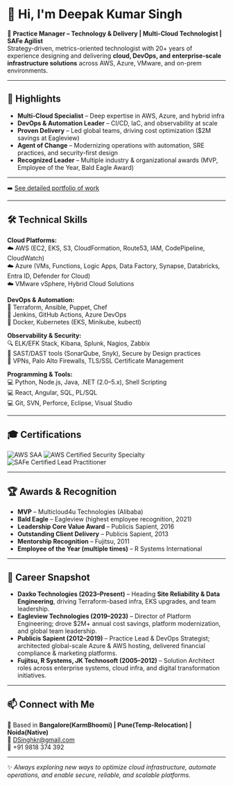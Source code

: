 # 👋 Hi, I'm Deepak Kumar Singh  

🚀 **Practice Manager – Technology & Delivery | Multi-Cloud Technologist | SAFe Agilist**  
Strategy-driven, metrics-oriented technologist with 20+ years of experience designing and delivering **cloud, DevOps, and enterprise-scale infrastructure solutions** across AWS, Azure, VMware, and on-prem environments.  

---

## 🌟 Highlights
- **Multi-Cloud Specialist** – Deep expertise in AWS, Azure, and hybrid infra  
- **DevOps & Automation Leader** – CI/CD, IaC, and observability at scale  
- **Proven Delivery** – Led global teams, driving cost optimization ($2M savings at Eagleview)  
- **Agent of Change** – Modernizing operations with automation, SRE practices, and security-first design  
- **Recognized Leader** – Multiple industry & organizational awards (MVP, Employee of the Year, Bald Eagle Award)  

---

➡️ [See detailed portfolio of work](./work.md)  

---
## 🛠️ Technical Skills

**Cloud Platforms:**  
☁️ AWS (EC2, EKS, S3, CloudFormation, Route53, IAM, CodePipeline, CloudWatch)  
☁️ Azure (VMs, Functions, Logic Apps, Data Factory, Synapse, Databricks, Entra ID, Defender for Cloud)  
☁️ VMware vSphere, Hybrid Cloud Solutions  

**DevOps & Automation:**  
🔧 Terraform, Ansible, Puppet, Chef  
🔧 Jenkins, GitHub Actions, Azure DevOps  
🔧 Docker, Kubernetes (EKS, Minikube, kubectl)  

**Observability & Security:**  
🔍 ELK/EFK Stack, Kibana, Splunk, Nagios, Zabbix  
🔐 SAST/DAST tools (SonarQube, Snyk), Secure by Design practices  
🔐 VPNs, Palo Alto Firewalls, TLS/SSL Certificate Management  

**Programming & Tools:**  
💻 Python, Node.js, Java, .NET (2.0–5.x), Shell Scripting  
💻 React, Angular, SQL, PL/SQL  
💻 Git, SVN, Perforce, Eclipse, Visual Studio  

---
## 🎓 Certifications

<p align="left">
  <!-- AWS -->
  <img src="https://img.shields.io/badge/AWS-Solutions_Architect_Associate-FF9900?logo=amazonaws&logoColor=white&style=for-the-badge" alt="AWS SAA"/>

  <!-- Azure 
  <img src="https://img.shields.io/badge/Microsoft-Azure_Administrator-0078D4?logo=microsoftazure&logoColor=white&style=for-the-badge" alt="Azure Administrator"/>-->

  <!-- Terraform 
  <img src="https://img.shields.io/badge/HashiCorp-Terraform_Associate-844FBA?logo=terraform&logoColor=white&style=for-the-badge" alt="Terraform Associate"/>-->

  <!-- Kubernetes 
  <img src="https://img.shields.io/badge/CNCF-Certified_Kubernetes_Administrator-326CE5?logo=kubernetes&logoColor=white&style=for-the-badge" alt="CKA"/>-->

  <!-- DevOps/Security 
  <img src="https://img.shields.io/badge/DevOps-Professional-2496ED?logo=docker&logoColor=white&style=for-the-badge" alt="DevOps Pro"/>-->
  <img src="https://img.shields.io/badge/AWS-Certified_Security_Specialty-FF9900?logo=amazonaws&logoColor=white&style=for-the-badge" alt="AWS Certified Security Specialty"/>

  <!-- SAFe certified Lead -->
  <img src="https://img.shields.io/badge/SAFe-Certified_Lead_Practitioner-4F009E?logo=scaledagile&logoColor=white&style=for-the-badge" alt="SAFe Certified Lead Practitioner"/>
</p>

---
## 🏆 Awards & Recognition
- **MVP** – Multicloud4u Technologies (Alibaba)  
- **Bald Eagle** – Eagleview (highest employee recognition, 2021)  
- **Leadership Core Value Award** – Publicis Sapient, 2016  
- **Outstanding Client Delivery** – Publicis Sapient, 2013  
- **Mentorship Recognition** – Fujitsu, 2011  
- **Employee of the Year (multiple times)** – R Systems International  

---

## 📌 Career Snapshot
- **Daxko Technologies (2023–Present)** – Heading **Site Reliability & Data Engineering**, driving Terraform-based infra, EKS upgrades, and team leadership.  
- **Eagleview Technologies (2019–2023)** – Director of Platform Engineering; drove $2M+ annual cost savings, platform modernization, and global team leadership.  
- **Publicis Sapient (2012–2019)** – Practice Lead & DevOps Strategist; architected global-scale Azure & AWS hosting, delivered financial compliance & marketing platforms.  
- **Fujitsu, R Systems, JK Technosoft (2005–2012)** – Solution Architect roles across enterprise systems, cloud infra, and digital transformation initiatives.  

---

## 📫 Connect with Me
📍 Based in **Bangalore(KarmBhoomi) | Pune(Temp-Relocation) | Noida(Native)**  
📧 [DSinghkr@gmail.com](mailto:DSinghkr@gmail.com)  
📱 +91 9818 374 392  

---

✨ _Always exploring new ways to optimize cloud infrastructure, automate operations, and enable secure, reliable, and scalable platforms._  
